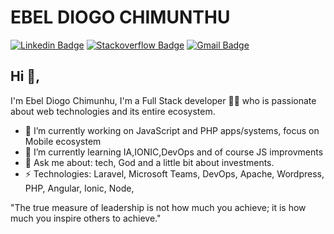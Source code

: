 # EBEL DIOGO CHIMUNTHU
[![Linkedin Badge](https://img.shields.io/badge/-chimunthu-blue?style=flat-square&logo=Linkedin&logoColor=white&link=https://www.linkedin.com/in/chimunthu/)](https://www.linkedin.com/in/chimunthu/)
[![Stackoverflow Badge](https://img.shields.io/badge/-Stackoverflow-4CA143?style=flat-square&logo=Stackoverflow&logoColor=white&link=https://stackoverflow.com/users/2595620/chimunthu)](https://stackoverflow.com/users/2595620/chimunthu)
[![Gmail Badge](https://img.shields.io/badge/-chimunthu@gmail.com-c14438?style=flat-square&logo=Gmail&logoColor=white&link=mailto:chimunthu@gmail.com)](mailto:chimunthu@gmail.com)
## Hi 👋, 
I'm Ebel Diogo Chimunhu, I'm a Full Stack developer 👨‍💻 who is passionate about web technologies and its entire ecosystem. 

- 🔭 I’m currently working on JavaScript and PHP apps/systems, focus on Mobile ecosystem
- 🌱 I’m currently learning IA,IONIC,DevOps and of course JS improvments
- 💬 Ask me about: tech, God and a little bit about investments.
-  ⚡ Technologies: Laravel, Microsoft Teams, DevOps, Apache, Wordpress, PHP, Angular, Ionic, Node,

"The true measure of leadership is not how much you achieve; it is how much you inspire others to achieve."
